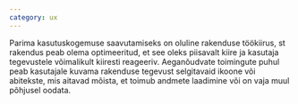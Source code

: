 ```yaml
---
category: ux
---
```

Parima kasutuskogemuse saavutamiseks on oluline rakenduse töökiirus, st rakendus
peab olema optimeeritud, et see oleks piisavalt kiire ja kasutaja tegevustele
võimalikult kiiresti reageeriv. Aeganõudvate toimingute puhul peab kasutajale
kuvama rakenduse tegevust selgitavaid ikoone või abitekste, mis aitavad mõista,
et toimub andmete laadimine või on vaja muul põhjusel oodata.
